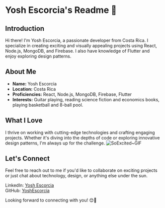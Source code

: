 # Yosh Escorcia's Readme 🙌

## Introduction
Hi there! I'm Yosh Escorcia, a passionate developer from Costa Rica. I specialize in creating exciting and visually appealing projects using React, Node.js, MongoDB, and Firebase. I also have knowledge of Flutter and enjoy exploring design patterns.

## About Me
- **Name:** Yosh Escorcia
- **Location:** Costa Rica
- **Proficiencies:** React, Node.js, MongoDB, Firebase, Flutter
- **Interests:** Guitar playing, reading science fiction and economics books, playing basketball and 8-ball pool.

## What I Love
I thrive on working with cutting-edge technologies and crafting engaging projects. Whether it's diving into the depths of code or exploring innovative design patterns, I'm always up for the challenge.
![SoExcited~GIF](https://github.com/Yosh04/Yosh04/assets/71646452/8266e189-e75f-4015-8682-c63a3ff22e9f)


## Let's Connect
Feel free to reach out to me if you'd like to collaborate on exciting projects or just chat about technology, design, or anything else under the sun.
  
LinkedIn: [Yosh Escorcia](https://www.linkedin.com/in/antony-escorcia-992044232/)  
GitHub: [YoshEscorcia](https://github.com/Yosh04)

Looking forward to connecting with you! 😊🚀

